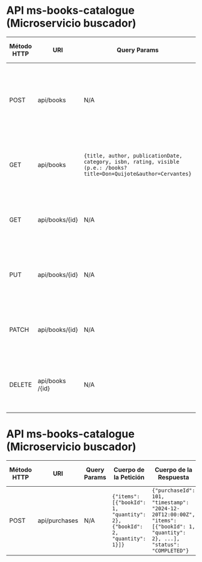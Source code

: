 # API ms-books-catalogue (Microservicio buscador)



| Método HTTP | URI             | Query Params                                                                                                         | Cuerpo de la Petición                                                                                                                                                                | Cuerpo de la Respuesta                                                 | Códigos de Respuesta                                          |
|-------------|-----------------|----------------------------------------------------------------------------------------------------------------------|--------------------------------------------------------------------------------------------------------------------------------------------------------------------------------------|------------------------------------------------------------------------|---------------------------------------------------------------|
| POST        | api/books       | N/A                                                                                                                  | `{"title": "El Hobbit", "author": "J.R.R. Tolkien", "publicationDate": "1937-09-21", "category": "Fantasía", "isbn": "978-0618260300", "rating": 5, "visibility": true, "stock": 5}` | `{"id": 1, "title": "El Hobbit", "author": "J.R.R. Tolkien", ...}`     | 201 Created<br/>400 Bad Request<br/>500 Internal Server Error |
| GET         | api/books       | `{title, author, publicationDate, category, isbn, rating, visible (p.e.: /books?title=Don+Quijote&author=Cervantes}` | N/A                                                                                                                                                                                  | `{"id": 1, "title": "El Hobbit", "author": "J.R.R. Tolkien", ...}`     | 200 OK<br/>404 Not Found<br/>500 Internal Server Error        |
| GET         | api/books/{id}  | N/A                                                                                                                  | N/A                                                                                                                                                                                  | `{"id": 1, "title": "El Hobbit", "author": "J.R.R. Tolkien", ...}`     | 200 OK<br/>404 Not Found<br/>500 Internal Server Error        |
| PUT         | api/books/{id}  | N/A                                                                                                                  | `{"title": "El Hobbit (Edición Especial)", "stock": 10, ...}`                                                                                                                        | `{"id": 1, "title": "El Hobbit (Edición Especial)", "stock": 10, ...}` | 200 OK<br/>404 Not Found<br/>500 Internal Server Error        |
| PATCH       | api/books/{id}  | N/A                                                                                                                  | `{"visibility": false}`                                                                                                                                                              | `{"id": 1, "title": "El Hobbit", "visibility": false, ...}`            | 200 OK<br/>404 Not Found<br/>500 Internal Server Error        |
| DELETE      | api/books /{id} | N/A                                                                                                                  | N/A                                                                                                                                                                                  | `{"message": "Libro eliminado"}`                                       | 200 OK<br/>404 Not Found<br/>500 Internal Server Error        |


# API ms-books-catalogue (Microservicio buscador)



| Método HTTP | URI           | Query Params | Cuerpo de la Petición                                                     | Cuerpo de la Respuesta                                                                                                          | Códigos de Respuesta                                          |
|-------------|---------------|--------------|---------------------------------------------------------------------------|---------------------------------------------------------------------------------------------------------------------------------|---------------------------------------------------------------|
| POST        | api/purchases | N/A          | `{"items": [{"bookId": 1, "quantity": 2}, {"bookId": 2, "quantity": 1}]}` | `{"purchaseId": 101, "timestamp": "2024-12-20T12:00:00Z", "items": [{"bookId": 1, "quantity": 2}, ...], "status": "COMPLETED"}` | 201 Created<br/>400 Bad Request<br/>500 Internal Server Error |         
